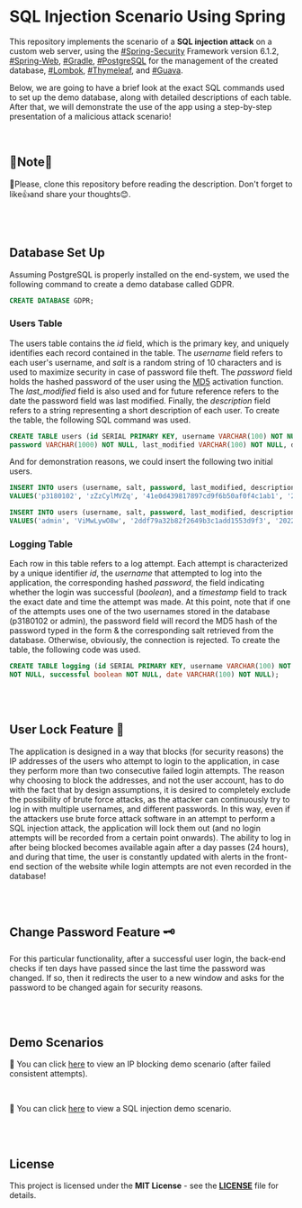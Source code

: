 # SQL Injection Scenario Using Spring
This repository implements the scenario of a **SQL injection attack** on a custom web server, using the [#Spring-Security](https://spring.io/projects/spring-security) Framework version 6.1.2, [#Spring-Web](https://spring.io/web-applications), [#Gradle](https://gradle.org/), [#PostgreSQL](https://www.postgresql.org/) for the management of the created database, [#Lombok](https://projectlombok.org/), [#Thymeleaf](https://www.thymeleaf.org/), and [#Guava](https://github.com/google/guava). 

Below, we are going to have a brief look at the exact SQL commands used to set up the demo database, along with detailed descriptions of each table. After that, we will demonstrate the use of the app using a step-by-step presentation of a malicious attack scenario!

<br>

## 📢Note📢
🎯Please, clone this repository before reading the description. Don't forget to like👍and share your thoughts😊.

<br>
<br>

## Database Set Up
Assuming PostgreSQL is properly installed on the end-system, we used the following command to create a demo database called GDPR.

````sql
CREATE DATABASE GDPR;
````

### Users Table
The users table contains the *id* field, which is the primary key, and uniquely identifies each record contained in the table. The *username* field refers to each user's username, and *salt* is a random string of 10 characters and is used to maximize security in case of password file theft. The *password* field holds the hashed password of the user using the [MD5](https://en.wikipedia.org/wiki/MD5) activation function. The *last_modified* field is also used and for future reference refers to the date the password field was last modified. Finally, the *description* field refers to a string representing a short description of each user. To create the table, the following SQL command was used.

````sql
CREATE TABLE users (id SERIAL PRIMARY KEY, username VARCHAR(100) NOT NULL, salt VARCHAR(50) NOT NULL,
password VARCHAR(1000) NOT NULL, last_modified VARCHAR(100) NOT NULL, description VARCHAR(1000) NOT NULL);
````

And for demonstration reasons, we could insert the following two initial users.

````sql
INSERT INTO users (username, salt, password, last_modified, description)
VALUES('p3180102', 'zZzCylMVZq', '41e0d439817897cd9f6b50af0f4c1ab1', '2022-01-18T18:21:32.599599Z', 'None');
````

````sql
INSERT INTO users (username, salt, password, last_modified, description)
VALUES('admin', 'ViMwLywO8w', '2ddf79a32b82f2649b3c1add1553d9f3', '2022-01-18T18:23:09.567006Z', 'None');
````

### Logging Table
Each row in this table refers to a log attempt. Each attempt is characterized by a unique identifier *id*, the *username* that attempted to log into the application, the corresponding hashed *password*, the field indicating whether the login was successful (*boolean*), and a *timestamp* field to track the exact date and time the attempt was made.
At this point, note that if one of the attempts uses one of the two usernames stored in the database (p3180102 or admin), the password field will record the MD5 hash of the password typed in the form & the corresponding salt retrieved from the database. Otherwise, obviously, the connection is rejected. To create the table, the following code was used.

````sql
CREATE TABLE logging (id SERIAL PRIMARY KEY, username VARCHAR(100) NOT NULL, password VARCHAR(1000)
NOT NULL, successful boolean NOT NULL, date VARCHAR(100) NOT NULL);
````

<br>
<br>

## User Lock Feature 🔐
The application is designed in a way that blocks (for security reasons) the IP addresses of the users who attempt to login to the application, in case they perform more than two consecutive failed login attempts. The reason why choosing to block the addresses, and not the user account, has to do with the fact that by design assumptions, it is desired to completely exclude the possibility of brute force attacks, as the attacker can continuously try to log in with multiple usernames, and different passwords. In this way, even if the attackers use brute force attack software in an attempt to perform a SQL injection attack, the application will lock them out (and no login attempts will be recorded from a certain point onwards). The ability to log in after being blocked becomes available again after a day passes (24 hours), and during that time, the user is constantly updated with alerts in the front-end section of the website while login attempts are not even recorded in the database!

<br>
<br>

## Change Password Feature 🗝
For this particular functionality, after a successful user login, the back-end checks if ten days have passed since the last time the password was changed. If so, then it redirects the user to a new window and asks for the password to be changed again for security reasons.

<br>
<br>

## Demo Scenarios
📌 You can click [here](scenarios/ip_block_scenario.md) to view an IP blocking demo scenario (after failed consistent attempts).

<br>

📌 You can click [here](scenarios/sql_injection_scenario.md) to view a SQL injection demo scenario. 

<br>
<br>

## License
This project is licensed under the **MIT License** - see the **[LICENSE](LICENSE)** file for details.
